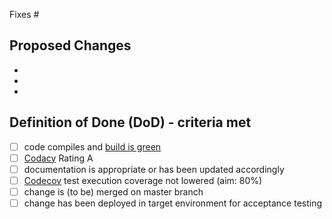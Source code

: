 Fixes #

## Proposed Changes

 -
 -
 -

## Definition of Done (DoD) - criteria met

 - [ ] code compiles and [build is green](https://travis-ci.org/baloise/corellia)
 - [ ] [Codacy](https://app.codacy.com/project/baloise/corellia/dashboard) Rating A
 - [ ] documentation is appropriate or has been updated accordingly
 - [ ] [Codecov](https://codecov.io/gh/baloise/corellia) test execution coverage not lowered (aim: 80%)
 - [ ] change is (to be) merged on master branch
 - [ ] change has been deployed in target environment for acceptance testing

